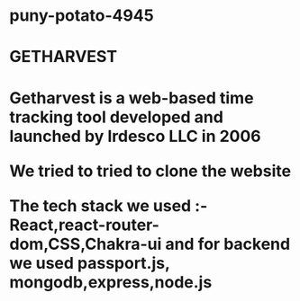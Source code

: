 # puny-potato-4945
<h1>GETHARVEST<h1/>
<p>Getharvest is a web-based time tracking tool developed and launched by Irdesco LLC in 2006<p/>
<p>We tried to tried to clone the website <p/>
<p>The tech stack we used :- React,react-router-dom,CSS,Chakra-ui and for backend we used passport.js, mongodb,express,node.js<p/>

